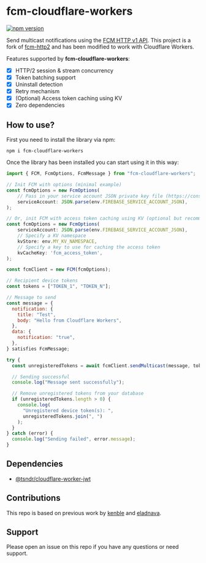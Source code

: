 # fcm-cloudflare-workers

[![npm version](https://badge.fury.io/js/fcm-cloudflare-workers.svg)](https://badge.fury.io/js/fcm-cloudflare-workers)

Send multicast notifications using the [FCM HTTP v1 API](https://firebase.google.com/docs/reference/fcm/rest/v1/projects.messages/send).
This project is a fork of [fcm-http2](https://www.npmjs.com/package/fcm-http2) and has been modified to work with Cloudflare Workers.

Features supported by **fcm-cloudflare-workers**:

- [X] HTTP/2 session & stream concurrency
- [X] Token batching support
- [X] Uninstall detection
- [X] Retry mechanism
- [X] (Optional) Access token caching using KV
- [X] Zero dependencies

## How to use?

First you need to install the library via npm:

```shell
npm i fcm-cloudflare-workers
```

Once the library has been installed you can start using it in this way:

```js
import { FCM, FcmOptions, FcmMessage } from "fcm-cloudflare-workers";

// Init FCM with options (minimal example)
const fcmOptions = new FcmOptions(
    // Pass in your service account JSON private key file (https://console.firebase.google.com/u/0/project/_/settings/serviceaccounts/adminsdk)
    serviceAccount: JSON.parse(env.FIREBASE_SERVICE_ACCOUNT_JSON),
);

// Or, init FCM with access token caching using KV (optional but recommended for performance)
const fcmOptions = new FcmOptions(
    serviceAccount: JSON.parse(env.FIREBASE_SERVICE_ACCOUNT_JSON),
    // Specify a KV namespace
    kvStore: env.MY_KV_NAMESPACE,
    // Specify a key to use for caching the access token
    kvCacheKey: 'fcm_access_token',
);

const fcmClient = new FCM(fcmOptions);

// Recipient device tokens
const tokens = ["TOKEN_1", "TOKEN_N"];

// Message to send
const message = {
  notification: {
    title: "Test",
    body: "Hello from Cloudflare Workers",
  },
  data: {
    notification: "true",
  },
} satisfies FcmMessage;

try {
  const unregisteredTokens = await fcmClient.sendMulticast(message, tokens);

  // Sending successful
  console.log("Message sent successfully");

  // Remove unregistered tokens from your database
  if (unregisteredTokens.length > 0) {
    console.log(
      "Unregistered device token(s): ",
      unregisteredTokens.join(", ")
    );
  }
} catch (error) {
  console.log("Sending failed", error.message);
}
```

## Dependencies

* [@tsndr/cloudflare-worker-jwt](https://www.npmjs.com/package/@tsndr/cloudflare-worker-jwt)

## Contributions

This repo is based on previous work by [kenble](https://gitlab.com/kenble) and [eladnava](https://github.com/eladnava).

## Support

Please open an issue on this repo if you have any questions or need support.
